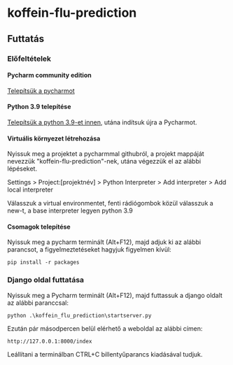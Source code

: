 # koffein-flu-prediction

## Futtatás

### Előfeltételek

#### Pycharm community edition

[Telepítsük a pycharmot](https://www.jetbrains.com/pycharm/download/?section=windows)

#### Python 3.9 telepítése

[Telepítsük a python 3.9-et innen](https://www.python.org/downloads/release/python-390/), utána indítsuk újra a Pycharmot.

#### Virtuális környezet létrehozása

Nyissuk meg a projektet a pycharmmal githubról, a projekt mappáját nevezzük "koffein-flu-prediction"-nek, utána végezzük el az alábbi lépéseket.

Settings > Project:[projektnév] > Python Interpreter > Add interpreter > Add local interpreter

Válasszuk a virtual environmentet, fenti rádiógombok közül válasszuk a new-t, a base interpreter legyen python 3.9

#### Csomagok telepítése

Nyissuk meg a pycharm terminált (Alt+F12), majd adjuk ki az alábbi parancsot, a figyelmeztetéseket hagyjuk figyelmen kívül:

```
pip install -r packages
```

### Django oldal futtatása

Nyissuk meg a Pycharm terminált (Alt+F12), majd futtassuk a django oldalt az alábbi paranccsal:

```
python .\koffein_flu_prediction\startserver.py
```

Ezután pár másodpercen belül elérhető a weboldal az alábbi címen:

```
http://127.0.0.1:8000/index
```

Leállítani a terminálban CTRL+C billentyűparancs kiadásával tudjuk.
